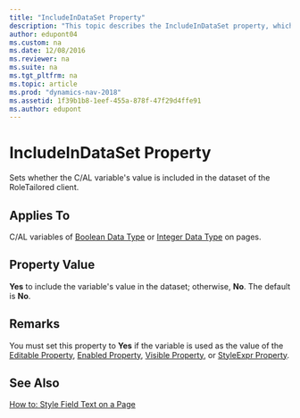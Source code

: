 ```yaml
---
title: "IncludeInDataSet Property"
description: "This topic describes the IncludeInDataSet property, which sets whether the C/AL variable's value is included in the dataset of the RoleTailored client."
author: edupont04
ms.custom: na
ms.date: 12/08/2016
ms.reviewer: na
ms.suite: na
ms.tgt_pltfrm: na
ms.topic: article
ms.prod: "dynamics-nav-2018"
ms.assetid: 1f39b1b8-1eef-455a-878f-47f29d4ffe91
ms.author: edupont
---
```

# IncludeInDataSet Property
Sets whether the C/AL variable's value is included in the dataset of the RoleTailored client.  

## Applies To  
 C/AL variables of [Boolean Data Type](Boolean-Data-Type.md) or [Integer Data Type](Integer-Data-Type.md) on pages.  

## Property Value  
 **Yes** to include the variable's value in the dataset; otherwise, **No**. The default is **No**.  

## Remarks  
 You must set this property to **Yes** if the variable is used as the value of the [Editable Property](Editable-Property.md), [Enabled Property](Enabled-Property.md), [Visible Property](Visible-Property.md), or [StyleExpr Property](StyleExpr-Property.md).  

## See Also  
 [How to: Style Field Text on a Page](How-to--Style-Field-Text-on-a-Page.md)
